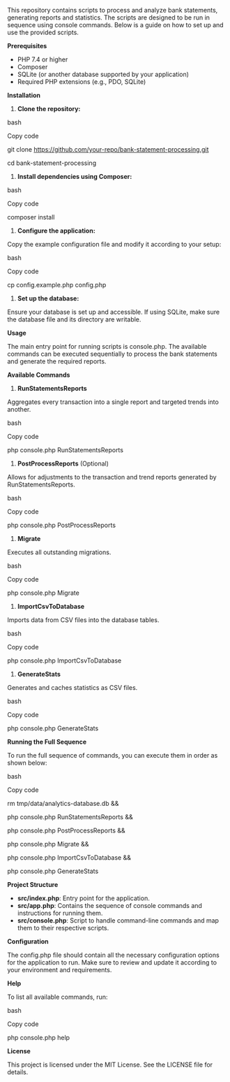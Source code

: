 This repository contains scripts to process and analyze bank statements, generating reports and statistics. The scripts are designed to be run in sequence using console commands. Below is a guide on how to set up and use the provided scripts.

**Prerequisites**

- PHP 7.4 or higher
- Composer
- SQLite (or another database supported by your application)
- Required PHP extensions (e.g., PDO, SQLite)

**Installation**

1. **Clone the repository:**

bash

Copy code

git clone <https://github.com/your-repo/bank-statement-processing.git>

cd bank-statement-processing

1. **Install dependencies using Composer:**

bash

Copy code

composer install

1. **Configure the application:**

Copy the example configuration file and modify it according to your setup:

bash

Copy code

cp config.example.php config.php

1. **Set up the database:**

Ensure your database is set up and accessible. If using SQLite, make sure the database file and its directory are writable.

**Usage**

The main entry point for running scripts is console.php. The available commands can be executed sequentially to process the bank statements and generate the required reports.

**Available Commands**

1. **RunStatementsReports**

Aggregates every transaction into a single report and targeted trends into another.

bash

Copy code

php console.php RunStatementsReports

1. **PostProcessReports** (Optional)

Allows for adjustments to the transaction and trend reports generated by RunStatementsReports.

bash

Copy code

php console.php PostProcessReports

1. **Migrate**

Executes all outstanding migrations.

bash

Copy code

php console.php Migrate

1. **ImportCsvToDatabase**

Imports data from CSV files into the database tables.

bash

Copy code

php console.php ImportCsvToDatabase

1. **GenerateStats**

Generates and caches statistics as CSV files.

bash

Copy code

php console.php GenerateStats

**Running the Full Sequence**

To run the full sequence of commands, you can execute them in order as shown below:

bash

Copy code

rm tmp/data/analytics-database.db &&

php console.php RunStatementsReports &&

php console.php PostProcessReports &&

php console.php Migrate &&

php console.php ImportCsvToDatabase &&

php console.php GenerateStats

**Project Structure**

- **src/index.php**: Entry point for the application.
- **src/app.php**: Contains the sequence of console commands and instructions for running them.
- **src/console.php**: Script to handle command-line commands and map them to their respective scripts.

**Configuration**

The config.php file should contain all the necessary configuration options for the application to run. Make sure to review and update it according to your environment and requirements.

**Help**

To list all available commands, run:

bash

Copy code

php console.php help

**License**

This project is licensed under the MIT License. See the LICENSE file for details.